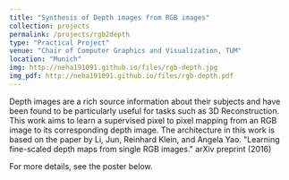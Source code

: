```yaml
---
title: "Synthesis of Depth images from RGB images"
collection: projects
permalink: /projects/rgb2depth
type: "Practical Project"
venue: "Chair of Computer Graphics and Visualization, TUM"
location: "Munich"
img: http://neha191091.github.io/files/rgb-depth.jpg
img_pdf: http://neha191091.github.io/files/rgb-depth.pdf
---
```


Depth images are a rich source information about their subjects and have been found to be
particularly useful for tasks such as 3D Reconstruction. This work aims to learn a supervised 
pixel to pixel mapping from an RGB image to its corresponding depth image. The architecture in 
this work is based on the paper by Li, Jun, Reinhard Klein, and Angela Yao. "Learning fine-scaled
depth maps from single RGB images." arXiv preprint (2016) 

For more details, see the poster below.
